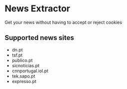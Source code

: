 # News Extractor
Get your news without having to accept or reject cookies

## Supported news sites
- dn.pt
- tsf.pt
- publico.pt
- sicnoticias.pt
- cnnportugal.iol.pt
- tek.sapo.pt
- expresso.pt

